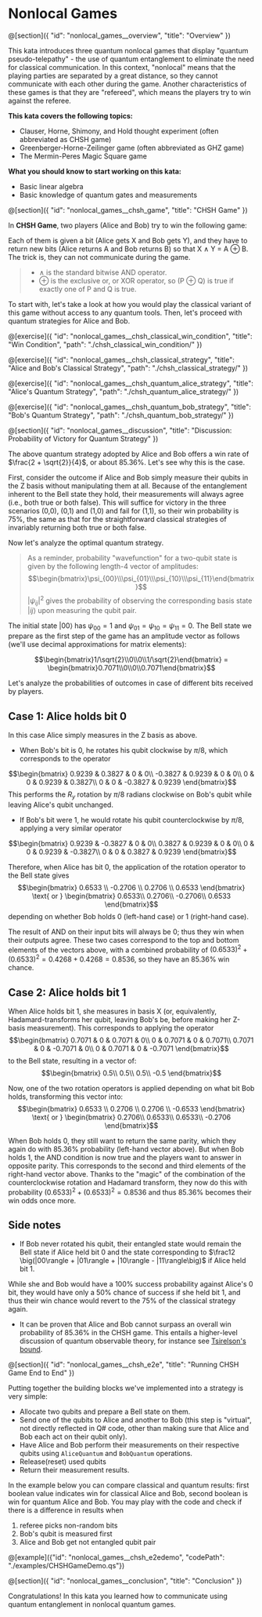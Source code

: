 # Nonlocal Games

@[section]({
    "id": "nonlocal_games__overview",
    "title": "Overview"
})

This kata introduces three quantum nonlocal games that display "quantum pseudo-telepathy" -
the use of quantum entanglement to eliminate the need for classical communication.
In this context, "nonlocal" means that the playing parties are separated by a great distance,
so they cannot communicate with each other during the game.
Another characteristics of these games is that they are "refereed", which means the players try to win against the referee.

**This kata covers the following topics:**

- Clauser, Horne, Shimony, and Hold thought experiment (often abbreviated as CHSH game)
- Greenberger-Horne-Zeilinger game (often abbreviated as GHZ game)
- The Mermin-Peres Magic Square game

**What you should know to start working on this kata:**

- Basic linear algebra
- Basic knowledge of quantum gates and measurements

@[section]({
    "id": "nonlocal_games__chsh_game",
    "title": "CHSH Game"
})

In **CHSH Game**, two players (Alice and Bob) try to win the following game:

Each of them is given a bit (Alice gets X and Bob gets Y), and
they have to return new bits (Alice returns A and Bob returns B)
so that X ∧ Y = A ⊕ B. The trick is, they can not communicate during the game.

> - ∧ is the standard bitwise AND operator.
> - ⊕ is the exclusive or, or XOR operator, so (P ⊕ Q) is true if exactly one of P and Q is true.

To start with, let's take a look at how you would play the classical variant of this game without access to any quantum tools.
Then, let's proceed with quantum strategies for Alice and Bob.

@[exercise]({
    "id": "nonlocal_games__chsh_classical_win_condition",
    "title": "Win Condition",
    "path": "./chsh_classical_win_condition/"
})

@[exercise]({
    "id": "nonlocal_games__chsh_classical_strategy",
    "title": "Alice and Bob's Classical Strategy",
    "path": "./chsh_classical_strategy/"
})

@[exercise]({
    "id": "nonlocal_games__chsh_quantum_alice_strategy",
    "title": "Alice's Quantum Strategy",
    "path": "./chsh_quantum_alice_strategy/"
})

@[exercise]({
    "id": "nonlocal_games__chsh_quantum_bob_strategy",
    "title": "Bob's Quantum Strategy",
    "path": "./chsh_quantum_bob_strategy/"
})

@[section]({
    "id": "nonlocal_games__discussion",
    "title": "Discussion: Probability of Victory for Quantum Strategy"
})

The above quantum strategy adopted by Alice and Bob offers a win rate of $\frac{2 + \sqrt{2}}{4}$, or about 85.36%. Let's see why this is the case.

First, consider the outcome if Alice and Bob simply measure their qubits in the Z basis without manipulating them at all. Because of the entanglement inherent to the Bell state they hold, their measurements will always agree (i.e., both true or both false).
This will suffice for victory in the three scenarios (0,0), (0,1) and (1,0) and fail for (1,1), so their win probability is 75%, the same as that for the straightforward classical strategies of invariably returning both true or both false.

Now let's analyze the optimal quantum strategy.

> As a reminder, probability "wavefunction" for a two-qubit state is given by the following length-4 vector of amplitudes:
> $$\begin{bmatrix}\psi_{00}\\\psi_{01}\\\psi_{10}\\\psi_{11}\end{bmatrix}$$
> $|\psi_{ij}|^2$ gives the probability of observing the corresponding basis state $|ij\rangle$ upon measuring the qubit pair.

The initial state $|00\rangle$ has $\psi_{00} = 1$ and $\psi_{01} = \psi_{10} = \psi_{11} = 0$.
The Bell state we prepare as the first step of the game has an amplitude vector as follows (we'll use decimal approximations for matrix elements):

$$\begin{bmatrix}1/\sqrt{2}\\0\\0\\1/\sqrt{2}\end{bmatrix} = \begin{bmatrix}0.7071\\0\\0\\0.7071\end{bmatrix}$$

Let's analyze the probabilities of outcomes in case of different bits received by players.

## Case 1: Alice holds bit 0

In this case Alice simply measures in the Z basis as above.

- When Bob's bit is 0, he rotates his qubit clockwise by $\pi/8$, which corresponds to the operator

$$\begin{bmatrix}
    0.9239 & 0.3827 & 0 & 0\\
    -0.3827 & 0.9239 & 0 & 0\\
    0 & 0 & 0.9239 & 0.3827\\
    0 & 0 & -0.3827 & 0.9239
\end{bmatrix}$$
This performs the $R_y$ rotation by $\pi/8$ radians clockwise on Bob's qubit while leaving Alice's qubit unchanged.

- If Bob's bit were 1, he would rotate his qubit counterclockwise by $\pi/8$, applying a very similar operator

$$\begin{bmatrix}
    0.9239 & -0.3827 & 0 & 0\\
    0.3827 & 0.9239 & 0 & 0\\
    0 & 0 & 0.9239 & -0.3827\\
    0 & 0 & 0.3827 & 0.9239
\end{bmatrix}$$

Therefore, when Alice has bit 0, the application of the rotation operator to the Bell state gives
$$\begin{bmatrix}
    0.6533 \\
    -0.2706 \\
    0.2706 \\
    0.6533
\end{bmatrix} \text{ or }
\begin{bmatrix}
    0.6533\\
    0.2706\\
    -0.2706\\
    0.6533
\end{bmatrix}$$
depending on whether Bob holds 0 (left-hand case) or 1 (right-hand case).

The result of AND on their input bits will always be 0; thus they win when their outputs agree.  These two cases correspond to the top and bottom elements of the vectors above, with a combined probability of $(0.6533)^2 + (0.6533)^2 = 0.4268 + 0.4268 = 0.8536$, so they have an 85.36% win chance.

## Case 2: Alice holds bit 1

When Alice holds bit 1, she measures in basis X (or, equivalently, Hadamard-transforms her qubit, leaving Bob's be, before making her Z-basis measurement).  This corresponds to applying the operator
$$\begin{bmatrix}
    0.7071 & 0 & 0.7071 & 0\\
    0 & 0.7071 & 0 & 0.7071\\
    0.7071 & 0 & -0.7071 & 0\\
    0 & 0.7071 & 0 & -0.7071
\end{bmatrix}$$
to the Bell state, resulting in a vector of:
$$\begin{bmatrix}
    0.5\\
    0.5\\
    0.5\\
    -0.5
\end{bmatrix}$$

Now, one of the two rotation operators is applied depending on what bit Bob holds, transforming this vector into:
$$\begin{bmatrix}
    0.6533 \\
    0.2706 \\
    0.2706 \\
    -0.6533
\end{bmatrix} \text{ or }
\begin{bmatrix}
    0.2706\\
    0.6533\\
    0.6533\\
    -0.2706
    \end{bmatrix}$$

When Bob holds 0, they still want to return the same parity, which they again do with 85.36% probability (left-hand vector above).
But when Bob holds 1, the AND condition is now true and the players want to answer in opposite parity. This corresponds to the second and third elements of the right-hand vector above.
Thanks to the "magic" of the combination of the counterclockwise rotation and Hadamard transform, they now do this with probability $(0.6533)^2 + (0.6533)^2 = 0.8536$ and thus 85.36% becomes their win odds once more.

## Side notes

- If Bob never rotated his qubit, their entangled state would remain the Bell state if Alice held bit 0 and the state corresponding to $\frac12 \big(|00\rangle + |01\rangle + |10\rangle - |11\rangle\big)$ if Alice held bit 1.

While she and Bob would have a 100% success probability against Alice's 0 bit, they would have only a 50% chance of success if she held bit 1, and thus their win chance would revert to the 75% of the classical strategy again.
- It can be proven that Alice and Bob cannot surpass an overall win probability of 85.36% in the CHSH game. This entails a higher-level discussion of quantum observable theory, for instance see [Tsirelson's bound](https://en.wikipedia.org/wiki/Tsirelson's_bound).

@[section]({
    "id": "nonlocal_games__chsh_e2e",
    "title": "Running CHSH Game End to End"
})

Putting together the building blocks we've implemented into a strategy is very simple:
- Allocate two qubits and prepare a Bell state on them.
- Send one of the qubits to Alice and another to Bob (this step is "virtual", not directly reflected in Q# code, other than making sure that Alice and Bob each act on their qubit only).
- Have Alice and Bob perform their measurements on their respective qubits using `AliceQuantum` and `BobQuantum` operations.
- Release(reset) used qubits
- Return their measurement results.

In the example below you can compare classical and quantum results: first boolean value indicates win for classical Alice and Bob, second boolean is win for quantum Alice and Bob.
You may play with the code and check if there is a difference in results when
1. referee picks non-random bits
2. Bob's qubit is measured first
3. Alice and Bob get not entangled qubit pair

@[example]({"id": "nonlocal_games__chsh_e2edemo", "codePath": "./examples/CHSHGameDemo.qs"})

@[section]({
    "id": "nonlocal_games__conclusion",
    "title": "Conclusion"
})

Congratulations! In this kata you learned how to communicate using quantum entanglement in nonlocal quantum games.
